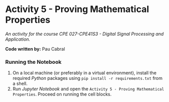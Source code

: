 # Activity 5 - Proving Mathematical Properties
*An activity for the course CPE 027-CPE41S3 - Digital Signal Processing and Application.*

**Code written by:** Pau Cabral

### Running the Notebook
1. On a local machine (or preferably in a virtual environment), install the required *Python* packages using `pip install -r requirements.txt` from a shell.
2. Run *Jupyter Notebook* and open the `Activity 5 - Proving Mathematical Properties`. Proceed on running the cell blocks.
